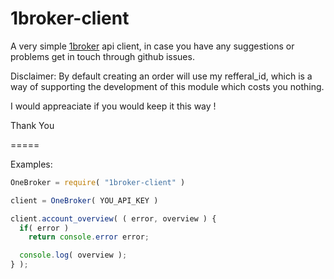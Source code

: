 1broker-client
=====

A very simple [1broker](https://1broker.com/m/r.php?i=11468) api client, in case 
you have any suggestions or problems get in touch through github issues.

Disclaimer: By default creating an order will use my refferal_id, which is a 
way of  supporting the development of this module which costs you nothing.

I would appreaciate if you would keep it this way !

Thank You

=====

Examples:

````javascript
OneBroker = require( "1broker-client" )

client = OneBroker( YOU_API_KEY )

client.account_overview( ( error, overview ) {
  if( error )
    return console.error error;

  console.log( overview );
} );
````